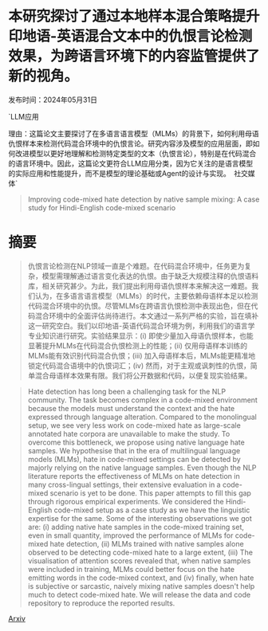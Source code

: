 # 本研究探讨了通过本地样本混合策略提升印地语-英语混合文本中的仇恨言论检测效果，为跨语言环境下的内容监管提供了新的视角。

发布时间：2024年05月31日

`LLM应用

理由：这篇论文主要探讨了在多语言语言模型（MLMs）的背景下，如何利用母语仇恨样本来检测代码混合环境中的仇恨言论。研究内容涉及模型的应用层面，即如何改进模型以更好地理解和检测特定类型的文本（仇恨言论），特别是在代码混合的语言环境中。因此，这篇论文更符合LLM应用分类，因为它关注的是语言模型的实际应用和性能提升，而不是模型的理论基础或Agent的设计与实现。` `社交媒体`

> Improving code-mixed hate detection by native sample mixing: A case study for Hindi-English code-mixed scenario

# 摘要

> 仇恨言论检测在NLP领域一直是个难题。在代码混合环境中，任务更为复杂，模型需理解通过语言变化表达的仇恨。由于缺乏大规模注释的仇恨语料库，相关研究甚少。为此，我们提出利用母语仇恨样本来解决这一难题。我们认为，在多语言语言模型（MLMs）的时代，主要依赖母语样本足以检测代码混合环境中的仇恨。尽管MLMs在跨语言仇恨检测中表现出色，但在代码混合环境中的全面评估尚待进行。本文通过一系列严格的实验，旨在填补这一研究空白。我们以印地语-英语代码混合环境为例，利用我们的语言学专业知识进行研究。实验结果显示：(i) 即使少量加入母语仇恨样本，也能显著提升MLMs在代码混合仇恨检测上的性能；(ii) 仅用母语样本训练的MLMs能有效识别代码混合仇恨；(iii) 加入母语样本后，MLMs能更精准地锁定代码混合语境中的仇恨词汇；(iv) 然而，对于主观或讽刺性的仇恨，简单混合母语样本效果有限。我们将公开数据和代码，以便复现实验结果。

> Hate detection has long been a challenging task for the NLP community. The task becomes complex in a code-mixed environment because the models must understand the context and the hate expressed through language alteration. Compared to the monolingual setup, we see very less work on code-mixed hate as large-scale annotated hate corpora are unavailable to make the study. To overcome this bottleneck, we propose using native language hate samples. We hypothesise that in the era of multilingual language models (MLMs), hate in code-mixed settings can be detected by majorly relying on the native language samples. Even though the NLP literature reports the effectiveness of MLMs on hate detection in many cross-lingual settings, their extensive evaluation in a code-mixed scenario is yet to be done. This paper attempts to fill this gap through rigorous empirical experiments. We considered the Hindi-English code-mixed setup as a case study as we have the linguistic expertise for the same. Some of the interesting observations we got are: (i) adding native hate samples in the code-mixed training set, even in small quantity, improved the performance of MLMs for code-mixed hate detection, (ii) MLMs trained with native samples alone observed to be detecting code-mixed hate to a large extent, (iii) The visualisation of attention scores revealed that, when native samples were included in training, MLMs could better focus on the hate emitting words in the code-mixed context, and (iv) finally, when hate is subjective or sarcastic, naively mixing native samples doesn't help much to detect code-mixed hate. We will release the data and code repository to reproduce the reported results.

[Arxiv](https://arxiv.org/abs/2405.20755)